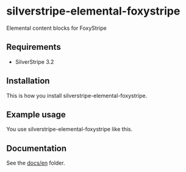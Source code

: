 # silverstripe-elemental-foxystripe

Elemental content blocks for FoxyStripe

## Requirements

- SilverStripe 3.2

## Installation

This is how you install silverstripe-elemental-foxystripe.

## Example usage

You use silverstripe-elemental-foxystripe like this.

## Documentation

See the [docs/en](docs/en/index.md) folder.
